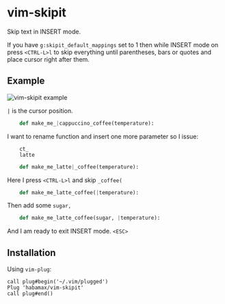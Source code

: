 # vim-skipit
Skip text in INSERT mode.

If you have `g:skipit_default_mappings` set to 1 then while INSERT mode on press
`<CTRL-L>l` to skip everything until parentheses, bars or quotes and place
cursor right after them.

## Example

![vim-skipit example](http://i.imgur.com/agJQSXp.gif)

`|` is the cursor position.

```python
    def make_me_|cappuccino_coffee(temperature):
```

I want to rename function and insert one more parameter so I issue:
```
    ct_
    latte
```

```python
    def make_me_latte|_coffee(temperature):
```

Here I press `<CTRL-L>l` and skip `_coffee(`

```python
    def make_me_latte_coffee(|temperature):
```

Then add some `sugar, `

```python
    def make_me_latte_coffee(sugar, |temperature):
```

And I am ready to exit INSERT mode. `<ESC>`

## Installation
Using `vim-plug`:
```
call plug#begin('~/.vim/plugged')
Plug 'habamax/vim-skipit'
call plug#end()
```
